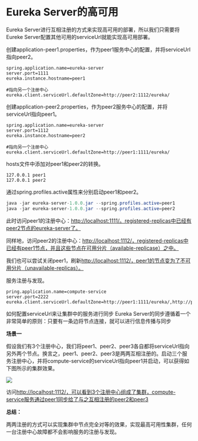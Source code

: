 # Eureka Server的高可用

Eureka Server进行互相注册的方式来实现高可用的部署，所以我们只需要将Eureke Server配置其他可用的serviceUrl就能实现高可用部署。

创建application-peer1.properties，作为peer1服务中心的配置，并将serviceUrl指向peer2。

```text
spring.application.name=eureka-server
server.port=1111
eureka.instance.hostname=peer1

#指向另一个注册中心
eureka.client.serviceUrl.defaultZone=http://peer2:1112/eureka/
```

创建application-peer2.properties，作为peer2服务中心的配置，并将serviceUrl指向peer1。

```text
spring.application.name=eureka-server
server.port=1112
eureka.instance.hostname=peer2

#指向另一个注册中心
eureka.client.serviceUrl.defaultZone=http://peer1:1111/eureka/
```

hosts文件中添加对peer1和peer2的转换。

```text
127.0.0.1 peer1
127.0.0.1 peer2
```

通过spring.profiles.active属性来分别启动peer1和peer2。

```java
java -jar eureka-server-1.0.0.jar --spring.profiles.active=peer1
java -jar eureka-server-1.0.0.jar --spring.profiles.active=peer2
```

此时访问peer1的注册中心：[http://localhost:1111/。registered-replicas中已经有peer2节点的eureka-server了。](http://localhost:1111/。registered-replicas中已经有peer2节点的eureka-server了。)

同样地，访问peer2的注册中心：[http://localhost:1112/，registered-replicas中已经有peer1节点，并且这些节点在可用分片（available-replicase）之中。](http://localhost:1112/，registered-replicas中已经有peer1节点，并且这些节点在可用分片（available-replicase）之中。)

我们也可以尝试关闭peer1，刷新[http://localhost:1112/，peer1的节点变为了不可用分片（unavailable-replicas）。](http://localhost:1112/，peer1的节点变为了不可用分片（unavailable-replicas）。)

服务注册与发现。

```text
pring.application.name=compute-service
server.port=2222
eureka.client.serviceUrl.defaultZone=http://peer1:1111/eureka/,http://peer2:1112/eureka/
```

如何配置serviceUrl来让集群中的服务进行同步 Eureka Server的同步遵循着一个非常简单的原则：只要有一条边将节点连接，就可以进行信息传播与同步

**场景一** 

假设我们有3个注册中心，我们将peer1、peer2、peer3各自都将serviceUrl指向另外两个节点。换言之，peer1、peer2、peer3是两两互相注册的。启动三个服务注册中心，并将compute-service的serviceUrl指向peer1并启动，可以获得如下图所示的集群效果。

![](https://image.ldbmcs.com/2019-07-16-095019.jpg)

访问[http://localhost:1112/，可以看到3个注册中心组成了集群，compute-service服务通过peer1同步给了与之互相注册的peer2和peer3](http://localhost:1112/，可以看到3个注册中心组成了集群，compute-service服务通过peer1同步给了与之互相注册的peer2和peer3)

**总结：** 

两两注册的方式可以实现集群中节点完全对等的效果，实现最高可用性集群，任何一台注册中心故障都不会影响服务的注册与发现。

